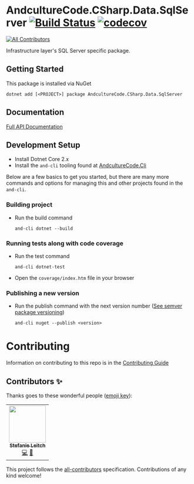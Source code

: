 # AndcultureCode.CSharp.Data.SqlServer [![Build Status](https://travis-ci.org/AndcultureCode/AndcultureCode.CSharp.Data.SqlServer.svg?branch=master)](https://travis-ci.org/AndcultureCode/AndcultureCode.CSharp.Data.SqlServer) [![codecov](https://codecov.io/gh/AndcultureCode/AndcultureCode.CSharp.Data.SqlServer/branch/master/graph/badge.svg)](https://codecov.io/gh/AndcultureCode/AndcultureCode.CSharp.Data.SqlServer)
<!-- ALL-CONTRIBUTORS-BADGE:START - Do not remove or modify this section -->
[![All Contributors](https://img.shields.io/badge/all_contributors-1-orange.svg?style=flat-square)](#contributors-)
<!-- ALL-CONTRIBUTORS-BADGE:END -->
Infrastructure layer's SQL Server specific package.

## Getting Started
This package is installed via NuGet
```
dotnet add [<PROJECT>] package AndcultureCode.CSharp.Data.SqlServer
```

## Documentation

[Full API Documentation](src/AndcultureCode.CSharp.Data.SqlServer/AndcultureCode.CSharp.Data.SqlServer.md)


## Development Setup

* Install Dotnet Core 2.x
* Install the `and-cli` tooling found at [AndcultureCode.Cli](https://github.com/AndcultureCode/AndcultureCode.Cli)

Below are a few basics to get you started, but there are many more commands and options for managing this and other projects found in the `and-cli`.

### Building project
* Run the build command
    ```
    and-cli dotnet --build
    ```

### Running tests along with code coverage
* Run the test command
    ```
    and-cli dotnet-test
    ```
* Open the `coverage/index.htm` file in your browser

### Publishing a new version
* Run the publish command with the next version number ([See semver package versioning](https://docs.microsoft.com/en-us/nuget/concepts/package-versioning))
    ```
    and-cli nuget --publish <version>
    ```

Contributing
======

Information on contributing to this repo is in the [Contributing Guide](CONTRIBUTING.md)

## Contributors ✨

Thanks goes to these wonderful people ([emoji key](https://allcontributors.org/docs/en/emoji-key)):

<!-- ALL-CONTRIBUTORS-LIST:START - Do not remove or modify this section -->
<!-- prettier-ignore-start -->
<!-- markdownlint-disable -->
<table>
  <tr>
    <td align="center"><a href="https://github.com/Stefanie899"><img src="https://avatars.githubusercontent.com/u/37462028?v=4?s=100" width="100px;" alt=""/><br /><sub><b>Stefanie Leitch</b></sub></a><br /><a href="https://github.com/AndcultureCode/AndcultureCode.CSharp.Data.SqlServer/commits?author=Stefanie899" title="Code">💻</a> <a href="https://github.com/AndcultureCode/AndcultureCode.CSharp.Data.SqlServer/commits?author=Stefanie899" title="Documentation">📖</a></td>
  </tr>
</table>

<!-- markdownlint-restore -->
<!-- prettier-ignore-end -->

<!-- ALL-CONTRIBUTORS-LIST:END -->

This project follows the [all-contributors](https://github.com/all-contributors/all-contributors) specification. Contributions of any kind welcome!